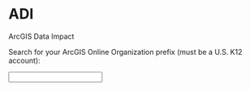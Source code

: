 # ADI
ArcGIS Data Impact

Search for your ArcGIS Online Organization prefix (must be a U.S. K12 account):

<input type="text" id="name" name="name"/>



 
